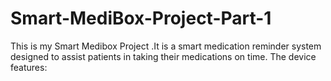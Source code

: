 # Smart-MediBox-Project-Part-1
This is my Smart Medibox Project .It is a smart medication reminder system designed to assist patients in taking their medications on time. The device features:
